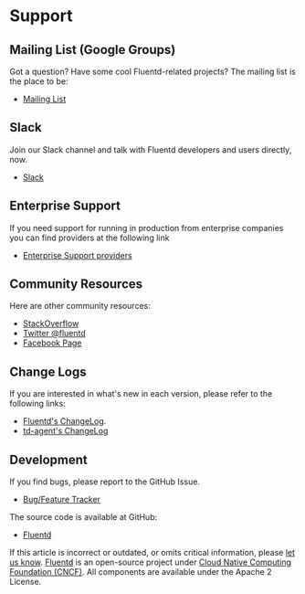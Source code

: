 # Support

## Mailing List \(Google Groups\)

Got a question? Have some cool Fluentd-related projects? The mailing list is the place to be:

* [Mailing List](https://groups.google.com/forum/#!forum/fluentd)

## Slack

Join our Slack channel and talk with Fluentd developers and users directly, now.

* [Slack](https://slack.fluentd.org/)

## Enterprise Support

If you need support for running in production from enterprise companies you can find providers at the following link

* [Enterprise Support providers](https://www.fluentd.org/enterprise)

## Community Resources

Here are other community resources:

* [StackOverflow](https://stackoverflow.com/questions/tagged/fluentd?sort=newest)
* [Twitter @fluentd](https://www.twitter.com/fluentd)
* [Facebook Page](https://www.facebook.com/pages/Fluentd-Log-Everything-in-JSON/196064987183037)

## Change Logs

If you are interested in what's new in each version, please refer to the following links:

* [Fluentd's ChangeLog](https://github.com/fluent/fluentd/blob/master/CHANGELOG.md).
* [td-agent's ChangeLog](https://support.treasuredata.com/hc/en-us/articles/360001479187-The-td-agent-ChangeLog)

## Development

If you find bugs, please report to the GitHub Issue.

* [Bug/Feature Tracker](https://github.com/fluent/fluentd/issues)

The source code is available at GitHub:

* [Fluentd](https://github.com/fluent/fluentd/)

If this article is incorrect or outdated, or omits critical information, please [let us know](https://github.com/fluent/fluentd-docs-gitbook/issues?state=open). [Fluentd](http://www.fluentd.org/) is an open-source project under [Cloud Native Computing Foundation \(CNCF\)](https://cncf.io/). All components are available under the Apache 2 License.

